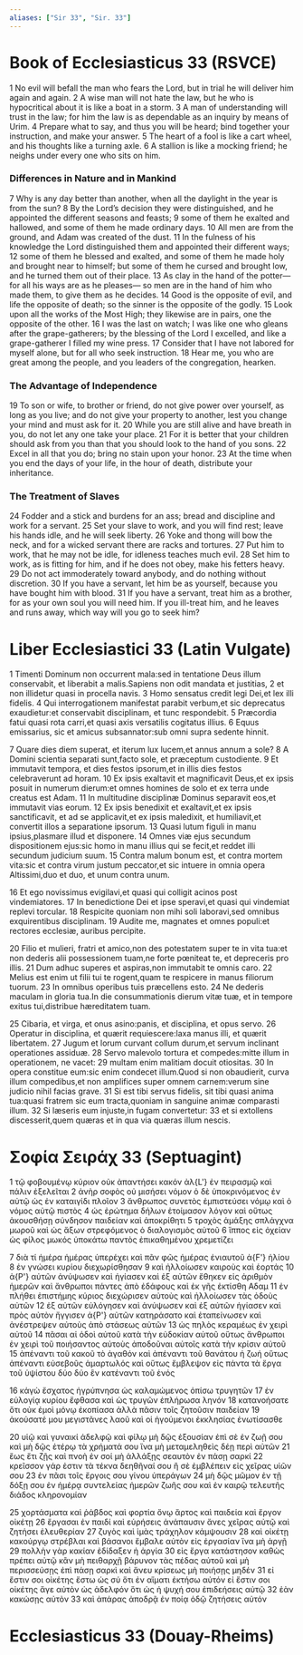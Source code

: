 ```yaml
---
aliases: ["Sir 33", "Sir. 33"]
---
```



# Book of Ecclesiasticus 33 (RSVCE)

1 No evil will befall the man who fears the Lord, but in trial he will deliver him again and again.
2 A wise man will not hate the law, but he who is hypocritical about it is like a boat in a storm.
3 A man of understanding will trust in the law; for him the law is as dependable as an inquiry by means of Urim.
4 Prepare what to say, and thus you will be heard; bind together your instruction, and make your answer.
5 The heart of a fool is like a cart wheel, and his thoughts like a turning axle.
6 A stallion is like a mocking friend; he neighs under every one who sits on him.
### Differences in Nature and in Mankind
7 Why is any day better than another, when all the daylight in the year is from the sun?
8 By the Lord’s decision they were distinguished, and he appointed the different seasons and feasts;
9 some of them he exalted and hallowed, and some of them he made ordinary days.
10 All men are from the ground, and Adam was created of the dust.
11 In the fulness of his knowledge the Lord distinguished them and appointed their different ways;
12 some of them he blessed and exalted, and some of them he made holy and brought near to himself; but some of them he cursed and brought low, and he turned them out of their place.
13 As clay in the hand of the potter— for all his ways are as he pleases— so men are in the hand of him who made them, to give them as he decides.
14 Good is the opposite of evil, and life the opposite of death; so the sinner is the opposite of the godly.
15 Look upon all the works of the Most High; they likewise are in pairs, one the opposite of the other.
16 I was the last on watch; I was like one who gleans after the grape-gatherers; by the blessing of the Lord I excelled, and like a grape-gatherer I filled my wine press.
17 Consider that I have not labored for myself alone, but for all who seek instruction.
18 Hear me, you who are great among the people, and you leaders of the congregation, hearken.
### The Advantage of Independence
19 To son or wife, to brother or friend, do not give power over yourself, as long as you live; and do not give your property to another, lest you change your mind and must ask for it.
20 While you are still alive and have breath in you, do not let any one take your place.
21 For it is better that your children should ask from you than that you should look to the hand of you sons.
22 Excel in all that you do; bring no stain upon your honor.
23 At the time when you end the days of your life, in the hour of death, distribute your inheritance.
### The Treatment of Slaves
24 Fodder and a stick and burdens for an ass; bread and discipline and work for a servant.
25 Set your slave to work, and you will find rest; leave his hands idle, and he will seek liberty.
26 Yoke and thong will bow the neck, and for a wicked servant there are racks and tortures.
27 Put him to work, that he may not be idle, for idleness teaches much evil.
28 Set him to work, as is fitting for him, and if he does not obey, make his fetters heavy.
29 Do not act immoderately toward anybody, and do nothing without discretion.
30 If you have a servant, let him be as yourself, because you have bought him with blood.
31 If you have a servant, treat him as a brother, for as your own soul you will need him. If you ill-treat him, and he leaves and runs away, which way will you go to seek him?


# Liber Ecclesiastici 33 (Latin Vulgate)

1 Timenti Dominum non occurrent mala:sed in tentatione Deus illum conservabit, et liberabit a malis.Sapiens non odit mandata et justitias,
2 et non illidetur quasi in procella navis.
3 Homo sensatus credit legi Dei,et lex illi fidelis.
4 Qui interrogationem manifestat parabit verbum,et sic deprecatus exaudietur:et conservabit disciplinam, et tunc respondebit.
5 Præcordia fatui quasi rota carri,et quasi axis versatilis cogitatus illius.
6 Equus emissarius, sic et amicus subsannator:sub omni supra sedente hinnit.

7 Quare dies diem superat, et iterum lux lucem,et annus annum a sole?
8 A Domini scientia separati sunt,facto sole, et præceptum custodiente.
9 Et immutavit tempora, et dies festos ipsorum,et in illis dies festos celebraverunt ad horam.
10 Ex ipsis exaltavit et magnificavit Deus,et ex ipsis posuit in numerum dierum:et omnes homines de solo et ex terra unde creatus est Adam.
11 In multitudine disciplinæ Dominus separavit eos,et immutavit vias eorum.
12 Ex ipsis benedixit et exaltavit,et ex ipsis sanctificavit, et ad se applicavit,et ex ipsis maledixit, et humiliavit,et convertit illos a separatione ipsorum.
13 Quasi lutum figuli in manu ipsius,plasmare illud et disponere.
14 Omnes viæ ejus secundum dispositionem ejus:sic homo in manu illius qui se fecit,et reddet illi secundum judicium suum.
15 Contra malum bonum est, et contra mortem vita:sic et contra virum justum peccator,et sic intuere in omnia opera Altissimi,duo et duo, et unum contra unum.

16 Et ego novissimus evigilavi,et quasi qui colligit acinos post vindemiatores.
17 In benedictione Dei et ipse speravi,et quasi qui vindemiat replevi torcular.
18 Respicite quoniam non mihi soli laboravi,sed omnibus exquirentibus disciplinam.
19 Audite me, magnates et omnes populi:et rectores ecclesiæ, auribus percipite.

20 Filio et mulieri, fratri et amico,non des potestatem super te in vita tua:et non dederis alii possessionem tuam,ne forte pœniteat te, et depreceris pro illis.
21 Dum adhuc superes et aspiras,non immutabit te omnis caro.
22 Melius est enim ut filii tui te rogent,quam te respicere in manus filiorum tuorum.
23 In omnibus operibus tuis præcellens esto.
24 Ne dederis maculam in gloria tua.In die consummationis dierum vitæ tuæ, et in tempore exitus tui,distribue hæreditatem tuam.

25 Cibaria, et virga, et onus asino:panis, et disciplina, et opus servo.
26 Operatur in disciplina, et quærit requiescere:laxa manus illi, et quærit libertatem.
27 Jugum et lorum curvant collum durum,et servum inclinant operationes assiduæ.
28 Servo malevolo tortura et compedes:mitte illum in operationem, ne vacet:
29 multam enim malitiam docuit otiositas.
30 In opera constitue eum:sic enim condecet illum.Quod si non obaudierit, curva illum compedibus,et non amplifices super omnem carnem:verum sine judicio nihil facias grave.
31 Si est tibi servus fidelis, sit tibi quasi anima tua:quasi fratrem sic eum tracta,quoniam in sanguine animæ comparasti illum.
32 Si læseris eum injuste,in fugam convertetur:
33 et si extollens discesserit,quem quæras et in qua via quæras illum nescis.


# Σοφία Σειράχ 33 (Septuagint)

1 τῷ φοβουμένῳ κύριον οὐκ ἀπαντήσει κακόν ἀλ{L'} ἐν πειρασμῷ καὶ πάλιν ἐξελεῖται
2 ἀνὴρ σοφὸς οὐ μισήσει νόμον ὁ δὲ ὑποκρινόμενος ἐν αὐτῷ ὡς ἐν καταιγίδι πλοῖον
3 ἄνθρωπος συνετὸς ἐμπιστεύσει νόμῳ καὶ ὁ νόμος αὐτῷ πιστὸς
4 ὡς ἐρώτημα δήλων ἑτοίμασον λόγον καὶ οὕτως ἀκουσθήσῃ σύνδησον παιδείαν καὶ ἀποκρίθητι
5 τροχὸς ἁμάξης σπλάγχνα μωροῦ καὶ ὡς ἄξων στρεφόμενος ὁ διαλογισμὸς αὐτοῦ
6 ἵππος εἰς ὀχείαν ὡς φίλος μωκός ὑποκάτω παντὸς ἐπικαθημένου χρεμετίζει

7 διὰ τί ἡμέρα ἡμέρας ὑπερέχει καὶ πᾶν φῶς ἡμέρας ἐνιαυτοῦ ἀ{F'} ἡλίου
8 ἐν γνώσει κυρίου διεχωρίσθησαν
9 καὶ ἠλλοίωσεν καιροὺς καὶ ἑορτάς
10 ἀ{P'} αὐτῶν ἀνύψωσεν καὶ ἡγίασεν καὶ ἐξ αὐτῶν ἔθηκεν εἰς ἀριθμὸν ἡμερῶν καὶ ἄνθρωποι πάντες ἀπὸ ἐδάφους καὶ ἐκ γῆς ἐκτίσθη Αδαμ
11 ἐν πλήθει ἐπιστήμης κύριος διεχώρισεν αὐτοὺς καὶ ἠλλοίωσεν τὰς ὁδοὺς αὐτῶν
12 ἐξ αὐτῶν εὐλόγησεν καὶ ἀνύψωσεν καὶ ἐξ αὐτῶν ἡγίασεν καὶ πρὸς αὐτὸν ἤγγισεν ἀ{P'} αὐτῶν κατηράσατο καὶ ἐταπείνωσεν καὶ ἀνέστρεψεν αὐτοὺς ἀπὸ στάσεως αὐτῶν
13 ὡς πηλὸς κεραμέως ἐν χειρὶ αὐτοῦ
14 πᾶσαι αἱ ὁδοὶ αὐτοῦ κατὰ τὴν εὐδοκίαν αὐτοῦ οὕτως ἄνθρωποι ἐν χειρὶ τοῦ ποιήσαντος αὐτοὺς ἀποδοῦναι αὐτοῖς κατὰ τὴν κρίσιν αὐτοῦ
15 ἀπέναντι τοῦ κακοῦ τὸ ἀγαθόν καὶ ἀπέναντι τοῦ θανάτου ἡ ζωή οὕτως ἀπέναντι εὐσεβοῦς ἁμαρτωλός καὶ οὕτως ἔμβλεψον εἰς πάντα τὰ ἔργα τοῦ ὑψίστου δύο δύο ἓν κατέναντι τοῦ ἑνός

16 κἀγὼ ἔσχατος ἠγρύπνησα ὡς καλαμώμενος ὀπίσω τρυγητῶν
17 ἐν εὐλογίᾳ κυρίου ἔφθασα καὶ ὡς τρυγῶν ἐπλήρωσα ληνόν
18 κατανοήσατε ὅτι οὐκ ἐμοὶ μόνῳ ἐκοπίασα ἀλλὰ πᾶσιν τοῖς ζητοῦσιν παιδείαν
19 ἀκούσατέ μου μεγιστᾶνες λαοῦ καὶ οἱ ἡγούμενοι ἐκκλησίας ἐνωτίσασθε

20 υἱῷ καὶ γυναικί ἀδελφῷ καὶ φίλῳ μὴ δῷς ἐξουσίαν ἐπὶ σὲ ἐν ζωῇ σου καὶ μὴ δῷς ἑτέρῳ τὰ χρήματά σου ἵνα μὴ μεταμεληθεὶς δέῃ περὶ αὐτῶν
21 ἕως ἔτι ζῇς καὶ πνοὴ ἐν σοί μὴ ἀλλάξῃς σεαυτὸν ἐν πάσῃ σαρκί
22 κρεῖσσον γάρ ἐστιν τὰ τέκνα δεηθῆναί σου ἢ σὲ ἐμβλέπειν εἰς χεῖρας υἱῶν σου
23 ἐν πᾶσι τοῖς ἔργοις σου γίνου ὑπεράγων
24 μὴ δῷς μῶμον ἐν τῇ δόξῃ σου ἐν ἡμέρᾳ συντελείας ἡμερῶν ζωῆς σου καὶ ἐν καιρῷ τελευτῆς διάδος κληρονομίαν

25 χορτάσματα καὶ ῥάβδος καὶ φορτία ὄνῳ ἄρτος καὶ παιδεία καὶ ἔργον οἰκέτῃ
26 ἔργασαι ἐν παιδί καὶ εὑρήσεις ἀνάπαυσιν ἄνες χεῖρας αὐτῷ καὶ ζητήσει ἐλευθερίαν
27 ζυγὸς καὶ ἱμὰς τράχηλον κάμψουσιν
28 καὶ οἰκέτῃ κακούργῳ στρέβλαι καὶ βάσανοι ἔμβαλε αὐτὸν εἰς ἐργασίαν ἵνα μὴ ἀργῇ
29 πολλὴν γὰρ κακίαν ἐδίδαξεν ἡ ἀργία
30 εἰς ἔργα κατάστησον καθὼς πρέπει αὐτῷ κἂν μὴ πειθαρχῇ βάρυνον τὰς πέδας αὐτοῦ καὶ μὴ περισσεύσῃς ἐπὶ πάσῃ σαρκὶ καὶ ἄνευ κρίσεως μὴ ποιήσῃς μηδέν
31 εἰ ἔστιν σοι οἰκέτης ἔστω ὡς σύ ὅτι ἐν αἵματι ἐκτήσω αὐτόν εἰ ἔστιν σοι οἰκέτης ἄγε αὐτὸν ὡς ἀδελφόν ὅτι ὡς ἡ ψυχή σου ἐπιδεήσεις αὐτῷ
32 ἐὰν κακώσῃς αὐτὸν
33 καὶ ἀπάρας ἀποδρᾷ ἐν ποίᾳ ὁδῷ ζητήσεις αὐτόν


# Ecclesiasticus 33 (Douay-Rheims)

